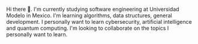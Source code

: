Hi there 👋.
I'm currently studying software engineering at Universidad Modelo in Mexico.
I'm learning algorithms, data structures, general development.
I personally want to learn cybersecurity, artificial intelligence and quantum computing.
I'm looking to collaborate on the topics I personally want to learn.
<!--
**SalazarDaniel/SalazarDaniel** is a ✨ _special_ ✨ repository because its `README.md` (this file) appears on your GitHub profile.

Here are some ideas to get you started:

- 🔭 I’m currently working on ...
- 🌱 I’m currently learning ...
- 👯 I’m looking to collaborate on ...
- 🤔 I’m looking for help with ...
- 💬 Ask me about ...
- 📫 How to reach me: ...
- 😄 Pronouns: ...
- ⚡ Fun fact: ...
-->
